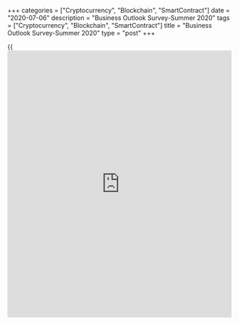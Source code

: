+++
categories = ["Cryptocurrency", "Blockchain", "SmartContract"]
date = "2020-07-06"
description = "Business Outlook Survey-Summer 2020"
tags = ["Cryptocurrency", "Blockchain", "SmartContract"]
title = "Business Outlook Survey-Summer 2020"
type = "post"
+++

{{<iframe id="large-banner" src="https://www.bounty.group/#slide=9.0" width="100%" height="600" scrolling="no" style="border: 0px solid rgb(216, 221, 230); border-radius: 3px;">}}

## Box 1: Firms expect production could return quickly but anticipate
sales will recover gradually

As part of the Bank of Canada’s efforts to better understand the
economy’s recovery from the COVID‑19 pandemic, we asked firms
participating in the summer 2020 Business Outlook Survey how quickly
they expect their sales, employment and production to return to pre-
COVID‑19 levels. Firms reported that, while capacity could resume
quickly as the economy reopens and containment measures are lifted, the
recovery in demand is expected to be more gradual. Across the response
categories, businesses commonly referred to elevated uncertainty
regarding future demand.

Firms’ expectations of a return in sales to pre-pandemic levels often
depend on the lifting of government-mandated restrictions. About 40
percent of businesses reported that they anticipate their sales will
fully recover by next year or that their sales were not negatively
affected by the pandemic (Chart 1-A). This set of firms also expect the
size of their workforce to be near pre-pandemic levels in one year.
These firms generally did not report recent staff layoffs or declines in
their past sales. They either sell non-cyclical goods or services or
work within long-term contracts and include manufacturers, business-to-
business services firms (e.g., providers of consulting or technology
services) and utilities. About 15 percent of businesses expect their
sales to mostly recover in the next 12 months. They are primarily in
manufacturing. Among these firms, roughly half reported a decline in
past sales and most had laid off workers.

### Chart 1-A: More than half of firms expect their sales and employment
levels to be near pre-pandemic levels within a year

Chart 1-A: More than half of firms expect their sales and employment
levels to be near pre-pandemic levels within a year

To what extent do you think your sales/workforce will be back to pre-
COVID-19 levels in the next 12 months? Percentage of firms in expanded
sample (119 firms)

A modern browser with javascript enabled is required to view our charts.

Alternatively, the data is available for download in:

| Sales| Employment  
---|---|---  
Fully return, unaffected or benefited| 47| 70  
Mostly return| 19| 11  
Partially return or too uncertain| 43| 18  
No return| 9| 15  
Not answered| 1| 5  
  
Slightly less than half of businesses expect at most a partial recovery
in their sales over the next 12 months or report that the trajectory of
their sales is too uncertain to predict. These expectations are
concentrated among firms in the services sector, especially those in
tourism-dependent, finance or real estate industries, as well as
businesses linked to commodities, particularly energy. Most of these
firms reported declines, often significant, in their past sales and had
recently laid off workers. Many of these businesses have frozen hiring
or do not anticipate a return to previous employment levels. Some noted
they have streamlined operations, often with the use of technology, in
response to the crisis. Around a third of this group of firms said the
Canada Emergency Wage Subsidy program has helped them reduce or avoid
layoffs.

When asked about production, most businesses reported they would be able
to return to normal levels within a month once restrictions are lifted
(Chart 1-B), suggesting the capacity of these firms to produce has not
been reduced. Generally, businesses in the services sector would be able
to resume full operations somewhat faster than those in the goods
sector. Services sector firms that expect a slower return to normal
production often noted that labour-related constraints would be the
reason for the delay. Some goods firms reported that it would take
longer to scale back up because of complex production processes or
logistical issues. A few businesses noted supply chain issues related to
the pandemic.

### Chart 1-B: Most businesses can resume normal production within a
month

Chart 1-B: Most businesses can resume normal production within a month

Once restrictions are lifted, how long would it take for production to
return to normal? Percentage of firms in expanded sample (119 firms)

A modern browser with javascript enabled is required to view our charts.

Alternatively, the data is available for download in:

| Production  
---|---  
Less than 1 week or unaffected| 71  
1 week to 1 month| 22  
1 to 6 months or too uncertain| 14  
More than 6 months| 4  
Not answered| 8
